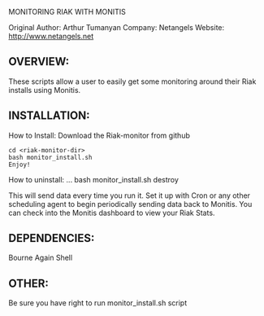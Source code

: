 MONITORING RIAK WITH MONITIS

Original Author: Arthur Tumanyan
Company: Netangels
Website: http://www.netangels.net

OVERVIEW:
---------
These scripts allow a user to easily get some monitoring around their Riak installs using Monitis.


INSTALLATION:
-------------
How to Install:
	Download the Riak-monitor from github

	cd <riak-monitor-dir>
	bash monitor_install.sh
	Enjoy!
How to uninstall:
	...
	bash monitor_install.sh destroy   


This will send data every time you run it.  Set it up with Cron or any other
scheduling agent to begin periodically sending data back to Monitis.  You can 
check into the Monitis dashboard to view your Riak Stats.


DEPENDENCIES:
-------------
Bourne Again Shell


OTHER:
------
Be sure you have right to run monitor_install.sh script
